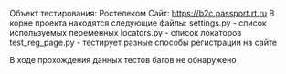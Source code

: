 Объект тестирования: Ростелеком
Сайт: https://b2c.passport.rt.ru
В корне проекта находятся следующие файлы:
settings.py - список используемых переменных
locators.py - список локаторов 
test_reg_page.py  - тестирует разные способы регистрации на сайте

В ходе прохождения данных тестов багов не обнаружено 

